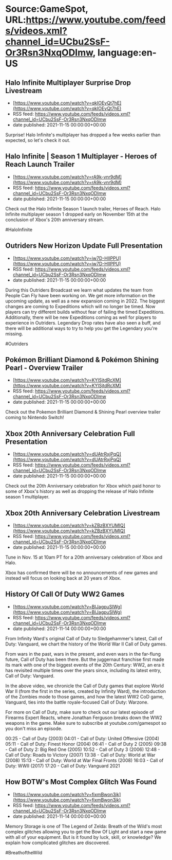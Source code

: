 # Source:GameSpot, URL:https://www.youtube.com/feeds/videos.xml?channel_id=UCbu2SsF-Or3Rsn3NxqODImw, language:en-US

## Halo Infinite Multiplayer Surprise Drop Livestream
 - [https://www.youtube.com/watch?v=qkIOEvQt7hE](https://www.youtube.com/watch?v=qkIOEvQt7hE)
 - RSS feed: https://www.youtube.com/feeds/videos.xml?channel_id=UCbu2SsF-Or3Rsn3NxqODImw
 - date published: 2021-11-15 00:00:00+00:00

Surprise! Halo Infinite's multiplayer has dropped a few weeks earlier than expected, so let's check it out.

## Halo Infinite | Season 1 Multiplayer - Heroes of Reach Launch Trailer
 - [https://www.youtube.com/watch?v=rA9k-vnr9dM](https://www.youtube.com/watch?v=rA9k-vnr9dM)
 - RSS feed: https://www.youtube.com/feeds/videos.xml?channel_id=UCbu2SsF-Or3Rsn3NxqODImw
 - date published: 2021-11-15 00:00:00+00:00

Check out the Halo Infinite Season 1 launch trailer, Heroes of Reach. Halo Infinite multiplayer season 1 dropped early on November 15th at the conclusion of Xbox's 20th anniversary stream.

#HaloInfinite

## Outriders New Horizon Update Full Presentation
 - [https://www.youtube.com/watch?v=iw7D-HIIPPU](https://www.youtube.com/watch?v=iw7D-HIIPPU)
 - RSS feed: https://www.youtube.com/feeds/videos.xml?channel_id=UCbu2SsF-Or3Rsn3NxqODImw
 - date published: 2021-11-15 00:00:00+00:00

During this Outriders Broadcast we learn what updates the team from People Can Fly have been working on. We get more information on the upcoming update, as well as a new expansion coming in 2022. The biggest changes are coming to Expeditions which will no longer be timed. Now players can try different builds without fear of failing the timed Expeditions. Additionally, there will be new Expeditions coming as well for players to experience in Outriders. Legendary Drop rates have also seen a buff, and there will be additional ways to try to help you get the Legendary you're missing.

#Outriders

## Pokémon Brilliant Diamond & Pokémon Shining Pearl - Overview Trailer
 - [https://www.youtube.com/watch?v=KYlSjtdRcXM](https://www.youtube.com/watch?v=KYlSjtdRcXM)
 - RSS feed: https://www.youtube.com/feeds/videos.xml?channel_id=UCbu2SsF-Or3Rsn3NxqODImw
 - date published: 2021-11-15 00:00:00+00:00

Check out the Pokemon Brilliant Diamond & Shining Pearl overview trailer coming to Nintendo Switch!

## Xbox 20th Anniversary Celebration Full Presentation
 - [https://www.youtube.com/watch?v=dUAtrRxjPqQ](https://www.youtube.com/watch?v=dUAtrRxjPqQ)
 - RSS feed: https://www.youtube.com/feeds/videos.xml?channel_id=UCbu2SsF-Or3Rsn3NxqODImw
 - date published: 2021-11-15 00:00:00+00:00

Check out the 20th Anniversary celebration for Xbox which paid honor to some of Xbox's history  as well as dropping the release of Halo Infinite season 1 multiplayer.

## Xbox 20th Anniversary Celebration Livestream
 - [https://www.youtube.com/watch?v=kZBzBXYUMIQ](https://www.youtube.com/watch?v=kZBzBXYUMIQ)
 - RSS feed: https://www.youtube.com/feeds/videos.xml?channel_id=UCbu2SsF-Or3Rsn3NxqODImw
 - date published: 2021-11-15 00:00:00+00:00

Tune in Nov. 15 at 10am PT for a 20th anniversary celebration of Xbox and Halo.

Xbox has confirmed there will be no announcements of new games and instead will focus on looking back at 20 years of Xbox.

## History Of Call Of Duty WW2 Games
 - [https://www.youtube.com/watch?v=BIJagpuSlWg](https://www.youtube.com/watch?v=BIJagpuSlWg)
 - RSS feed: https://www.youtube.com/feeds/videos.xml?channel_id=UCbu2SsF-Or3Rsn3NxqODImw
 - date published: 2021-11-14 00:00:00+00:00

From Infinity Ward's original Call of Duty to Sledgehammer's latest, Call of Duty: Vanguard, we chart the history of the World War II Call of Duty games.

From wars in the past, wars in the present, and even wars in the far-flung future, Call of Duty has been there. But the juggernaut franchise first made its mark with one of the biggest events of the 20th Century: WW2, an era it has revisited multiple times over the years since, including its latest entry, Call of Duty: Vanguard.

In the above video, we chronicle the Call of Duty games that explore World War II (from the first in the series, created by Infinity Ward), the introduction of the Zombies mode to those games, and how the latest WW2 CoD game, Vanguard, ties into the battle royale-focused Call of Duty: Warzone. 

For more on Call of Duty, make sure to check out our latest episode of Firearms Expert Reacts, where Jonathan Ferguson breaks down the WW2 weapons in the game. Make sure to subscribe at youtube.com/gamespot so you don't miss an episode.

00:25 - Call of Duty (2003)
04:01 - Call of Duty: United Offensive (2004)
05:11 - Call of Duty: Finest Honor (2004)
06:41 - Call of Duty 2 (2005)
09:38 - Call of Duty 2: Big Red One (2005)
10:52 - Call of Duty 3 (2006)
12:48 - Call of Duty: Roads to Victory (2007)
13:38 - Call of Duty: World at War (2008)
15:13 - Call of Duty: World at War Final Fronts (2008)
16:03 - Call of Duty: WWII (2017)
17:20 - Call of Duty: Vanguard 2021

## How BOTW's Most Complex Glitch Was Found
 - [https://www.youtube.com/watch?v=fixmBwon3jk](https://www.youtube.com/watch?v=fixmBwon3jk)
 - RSS feed: https://www.youtube.com/feeds/videos.xml?channel_id=UCbu2SsF-Or3Rsn3NxqODImw
 - date published: 2021-11-14 00:00:00+00:00

Memory Storage is one of The Legend of Zelda: Breath of the Wild's most complex glitches allowing you to get the Bow Of Light and start a new game with all of your equipment. But is it found by luck, skill, or knowledge? We explain how complicated glitches are discovered.

#BreathoftheWild

